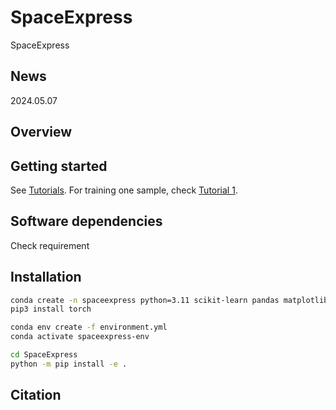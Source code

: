 # SpaceExpress
SpaceExpress

## News
2024.05.07  

## Overview

## Getting started
See [Tutorials](./docs/source/notebook/).
For training one sample, check [Tutorial 1](./docs/source/notebook/Tutorial_1.ipynb). 

## Software dependencies
Check requirement

## Installation
```bash
conda create -n spaceexpress python=3.11 scikit-learn pandas matplotlib jupyter conda-forge::scanpy conda-forge::python-igraph r::rpy2 conda-forge::r-lmtest conda-forge::r-fitdistrplus cconda-forge::r-dplyr -y
pip3 install torch

conda env create -f environment.yml
conda activate spaceexpress-env

cd SpaceExpress
python -m pip install -e .
```

<!-- python setup.py build

python setup.py install -->

## Citation
